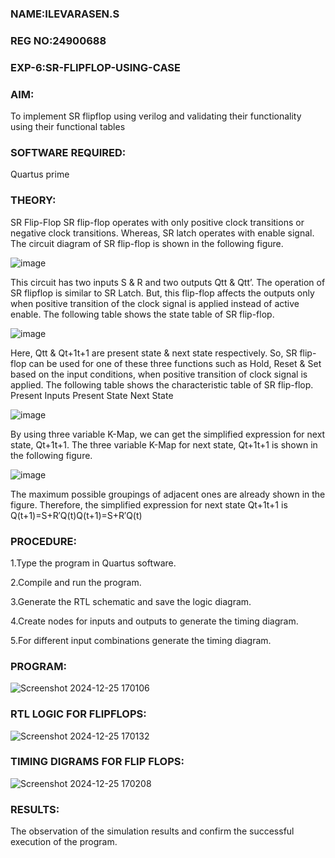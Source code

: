 ### NAME:ILEVARASEN.S

### REG NO:24900688

### EXP-6:SR-FLIPFLOP-USING-CASE

### AIM:

To implement  SR flipflop using verilog and validating their functionality using their functional tables

### SOFTWARE REQUIRED:

Quartus prime

### THEORY:

SR Flip-Flop SR flip-flop operates with only positive clock transitions or negative clock transitions. Whereas, SR latch operates with enable signal. The circuit diagram of SR flip-flop is shown in the following figure.

![image](https://github.com/naavaneetha/SR-FLIPFLOP-USING-CASE/assets/154305477/0f710028-ad52-4d3e-9276-8714cf023a25)

 
This circuit has two inputs S & R and two outputs Qtt & Qtt’. The operation of SR flipflop is similar to SR Latch. But, this flip-flop affects the outputs only when positive transition of the clock signal is applied instead of active enable. The following table shows the state table of SR flip-flop.

![image](https://github.com/naavaneetha/SR-FLIPFLOP-USING-CASE/assets/154305477/dabfc4f4-87e3-4cbc-9472-f89ee1b5ed30)

 
Here, Qtt & Qt+1t+1 are present state & next state respectively. So, SR flip-flop can be used for one of these three functions such as Hold, Reset & Set based on the input conditions, when positive transition of clock signal is applied. The following table shows the characteristic table of SR flip-flop. Present Inputs Present State Next State

![image](https://github.com/naavaneetha/SR-FLIPFLOP-USING-CASE/assets/154305477/dd90d16c-aec5-4290-a586-e2346b1e9eb5)

 
By using three variable K-Map, we can get the simplified expression for next state, Qt+1t+1. The three variable K-Map for next state, Qt+1t+1 is shown in the following figure.

![image](https://github.com/naavaneetha/SR-FLIPFLOP-USING-CASE/assets/154305477/473efad6-d70b-4ca7-aeb7-898bbfca319f)

 
The maximum possible groupings of adjacent ones are already shown in the figure. Therefore, the simplified expression for next state Qt+1t+1 is Q(t+1)=S+R′Q(t)Q(t+1)=S+R′Q(t)

### PROCEDURE:

1.Type the program in Quartus software.

2.Compile and run the program.

3.Generate the RTL schematic and save the logic diagram.

4.Create nodes for inputs and outputs to generate the timing diagram.

5.For different input combinations generate the timing diagram.

### PROGRAM:

![Screenshot 2024-12-25 170106](https://github.com/user-attachments/assets/59eaa1ec-8b93-4720-8cc4-3eb1568d288d)


### RTL LOGIC FOR FLIPFLOPS:

![Screenshot 2024-12-25 170132](https://github.com/user-attachments/assets/b0a14a68-963e-45a2-ac5a-f3b786143ad8)

### TIMING DIGRAMS FOR FLIP FLOPS:

![Screenshot 2024-12-25 170208](https://github.com/user-attachments/assets/8aca7ff3-0fe5-4420-a5d5-8ffe94cb74d9)

### RESULTS:

The observation of the simulation results and confirm the successful execution of the program.
